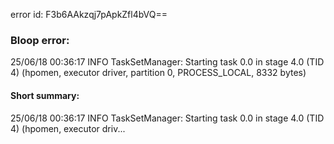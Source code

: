 error id: F3b6AAkzqj7pApkZfl4bVQ==
### Bloop error:

25/06/18 00:36:17 INFO TaskSetManager: Starting task 0.0 in stage 4.0 (TID 4) (hpomen, executor driver, partition 0, PROCESS_LOCAL, 8332 bytes)
#### Short summary: 

25/06/18 00:36:17 INFO TaskSetManager: Starting task 0.0 in stage 4.0 (TID 4) (hpomen, executor driv...